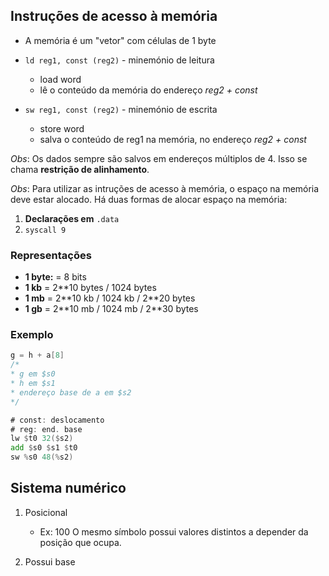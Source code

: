 ## Instruções de acesso à memória

- A memória é um "vetor" com células de 1 byte
- `ld reg1, const (reg2)` - minemónio de leitura
    - load word
    - lê o conteúdo da memória do endereço *reg2 + const*

- `sw reg1, const (reg2)` - minemónio de escrita
    - store word
    - salva o conteúdo de reg1 na memória, no endereço *reg2 + const*

*Obs*: Os dados sempre são salvos em endereços múltiplos de 4. Isso se chama **restrição de alinhamento**. 

*Obs*: Para utilizar as intruções de acesso à memória, o espaço na memória deve estar alocado. Há duas formas de alocar espaço na memória:

1. **Declarações em** `.data`
2. `syscall 9`

### Representações

- **1 byte:** = 8 bits
- **1 kb** = 2**10 bytes / 1024 bytes
- **1 mb** = 2**10 kb / 1024 kb / 2\*\*20 bytes
- **1 gb** = 2**10 mb / 1024 mb / 2\*\*30 bytes

### Exemplo

```c
g = h + a[8]
/*
* g em $s0
* h em $s1
* endereço base de a em $s2
*/
```

```asm
# const: deslocamento
# reg: end. base
lw $t0 32($s2)
add $s0 $s1 $t0
sw %s0 48(%s2)
```


## Sistema numérico

1. Posicional
    - Ex: 100
        O mesmo símbolo possui valores distintos a depender da posição que ocupa.

2. Possui base